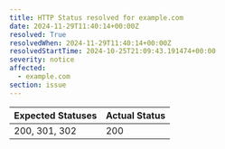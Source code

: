 ```yaml
---
title: HTTP Status resolved for example.com
date: 2024-11-29T11:40:14+00:00Z
resolved: True
resolvedWhen: 2024-11-29T11:40:14+00:00Z
resolvedStartTime: 2024-10-25T21:09:43.191474+00:00
severity: notice
affected:
  - example.com
section: issue
---
```


| Expected Statuses | Actual Status  |
|-------------------|----------------|
| 200, 301, 302 | 200 |
